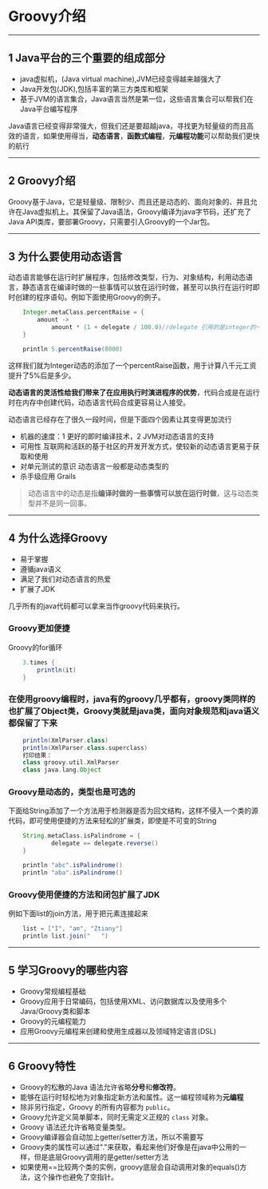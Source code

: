 # Groovy介绍

---
## 1 Java平台的三个重要的组成部分

- java虚拟机，(Java virtual machine),JVM已经变得越来越强大了
- Java开发包(JDK),包括丰富的第三方类库和框架
- 基于JVM的语言集合，Java语言当然是第一位，这些语言集合可以帮我们在Java平台编写程序

Java语言已经变得非常强大，但我们还是要超越java，寻找更为轻量级的而且高效的语言，如果使用得当，**动态语言**，**函数式编程**，**元编程功能**可以帮助我们更快的航行

---
## 2 Groovy介绍

Groovy基于Java，它是轻量级、限制少、而且还是动态的、面向对象的、并且允许在Java虚拟机上。其保留了Java语法，Groovy编译为java字节码，还扩充了Java API类库，要部署Groovy，只需要引入Groovy的一个Jar包。

---
## 3 为什么要使用动态语言

动态语言能够在运行时扩展程序，包括修改类型，行为、对象结构，利用动态语言，静态语言在编译时做的一些事情可以放在运行时做，甚至可以执行在运行时即时创建的程序语句。例如下面使用Groovy的例子。

```groovy
    Integer.metaClass.percentRaise = {
        amount ->
            amount * (1 + delegate / 100.0)//delegate 引用的是integer的一个实例
    }

    println 5.percentRaise(8000)
```

这样我们就为Integer动态的添加了一个percentRaise函数，用于计算八千元工资提升了5%后是多少。

**动态语言的灵活性给我们带来了在应用执行时演进程序的优势**，代码合成是在运行时在内存中创建代码，动态语言代码合成更容易让人接受。

动态语言已经存在了很久一段时间，但是下面四个因素让其变得更加流行

- 机器的速度：1 更好的即时编译技术，2 JVM对动态语言的支持
- 可用性 互联网和活跃的基于社区的开发开发方式，使较新的动态语言更易于获取和使用
- 对单元测试的意识 动态语言一般都是动态类型的
- 杀手级应用 Grails

>动态语言中的动态是指**编译时做的一些事情可以放在运行时做**，这与动态类型并不是同一回事。

---
## 4 为什么选择Groovy

- 易于掌握
- 遵循java语义
- 满足了我们对动态语言的热爱
- 扩展了JDK

几乎所有的java代码都可以拿来当作groovy代码来执行。

### Groovy更加便捷

Groovy的for循环

```groovy
    3.times {
        println(it)
    }
```

### 在使用groovy编程时，java有的groovy几乎都有，groovy类同样的也扩展了Object类，Groovy类就是java类，面向对象规范和java语义都保留了下来

```groovy
    println(XmlParser.class)
    println(XmlParser.class.superclass)
    打印结果：
    class groovy.util.XmlParser
    class java.lang.Object
```

### Groovy是动态的，类型也是可选的

下面给String添加了一个方法用于检测器是否为回文结构，这样不侵入一个类的源代码，即可使用便捷的方法来轻松的扩展类，即使是不可变的String

```groovy
    String.metaClass.isPalindrome = {
            delegate == delegate.reverse()
    }

    println "abc".isPalindrome()
    println "aba".isPalindrome()
```

### Groovy使用便捷的方法和闭包扩展了JDK

例如下面list的join方法，用于把元素连接起来

```groovy
    list = ["I", "am", "Ztiany"]
    println list.join("   ")
```

---
## 5 学习Groovy的哪些内容

- Groovy常规编程基础
- Groovy应用于日常编码，包括使用XML、访问数据库以及使用多个Java/Groovy类和脚本
- Groovy的元编程能力
- 应用Groovy元编程来创建和使用生成器以及领域特定语言(DSL)

---
## 6 Groovy特性

- Groovy的松散的Java 语法允许省略**分号**和**修改符**。
- 能够在运行时轻松地为对象指定新方法和属性。这一编程领域称为**元编程**
- 除非另行指定，Groovy 的所有内容都为 `public`。
- Groovy允许定义简单脚本，同时无需定义正规的 `class` 对象。
- Groovy 语法还允许省略变量类型。
- Groovy编译器会自动加上getter/setter方法，所以不需要写
- Groovy类的属性可以通过"."来获取，看起来他们好像是在java中公用的一样，但是底层Groovy调用的是getter/setter方法
- 如果使用==比较两个类的实例，groovy底层会自动调用对象的equals()方法，这个操作也避免了空指针。
